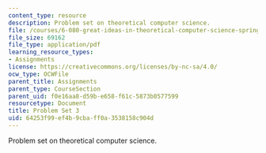```yaml
---
content_type: resource
description: Problem set on theoretical computer science.
file: /courses/6-080-great-ideas-in-theoretical-computer-science-spring-2008/64253f99ef4b9cbaff0a3538158c904d_ps3.pdf
file_size: 69162
file_type: application/pdf
learning_resource_types:
- Assignments
license: https://creativecommons.org/licenses/by-nc-sa/4.0/
ocw_type: OCWFile
parent_title: Assignments
parent_type: CourseSection
parent_uid: f0e16aa8-d59b-e658-f61c-5873b0577599
resourcetype: Document
title: Problem Set 3
uid: 64253f99-ef4b-9cba-ff0a-3538158c904d
---
```

Problem set on theoretical computer science.